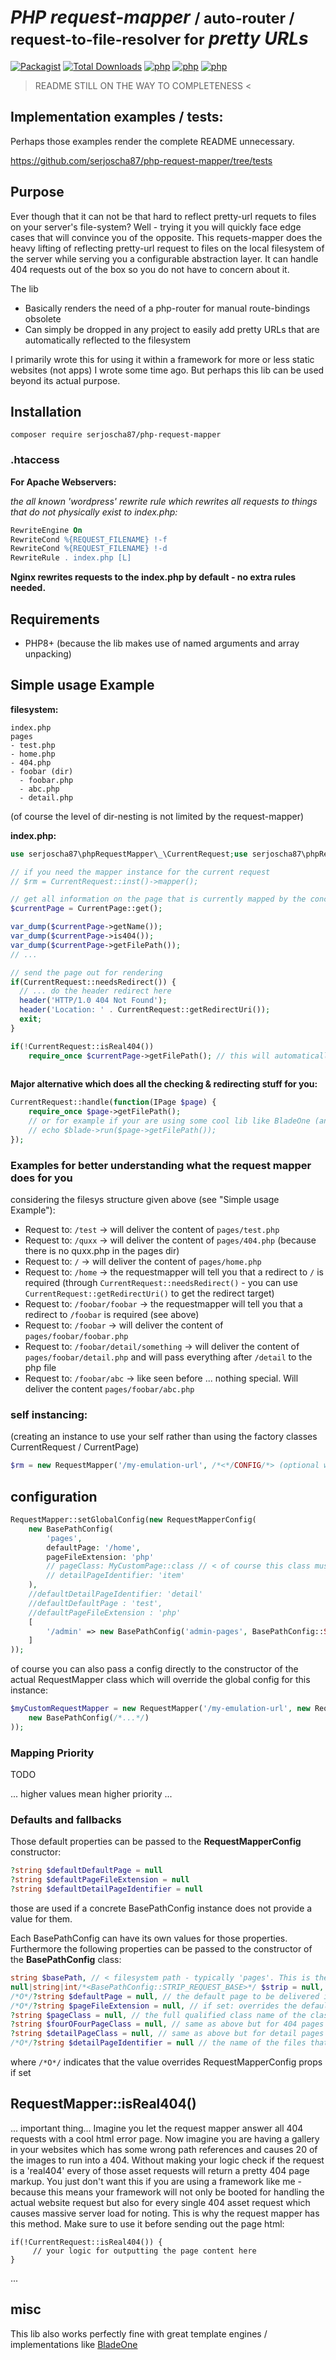 # *PHP request-mapper* <small>/ auto-router / request-to-file-resolver for</small> *pretty URLs*

[![Packagist](https://img.shields.io/packagist/v/serjoscha87/php-request-mapper.svg)](https://packagist.org/packages/serjoscha87/php-request-mapper)
[![Total Downloads](https://poser.pugx.org/serjoscha87/php-request-mapper/downloads)](https://packagist.org/packages/serjoscha87/php-request-mapper)
[![php](https://img.shields.io/badge/php-5.x-red.svg)]()
[![php](https://img.shields.io/badge/php-7.x-red.svg)]()
[![php](https://img.shields.io/badge/php-8.x-green.svg)]()

> README STILL ON THE WAY TO COMPLETENESS <

## Implementation examples / tests:

Perhaps those examples render the complete README unnecessary.

https://github.com/serjoscha87/php-request-mapper/tree/tests

## Purpose

Ever though that it can not be that hard to reflect pretty-url requets to files on your server's file-system? Well - trying it you will quickly face edge cases that will convince you of the opposite.
This requets-mapper does the heavy lifting of reflecting pretty-url request to files on the local filesystem of the server while serving you a configurable abstraction layer.
It can handle 404 requests out of the box so you do not have to concern about it. 

The lib 
  -  Basically renders the need of a php-router for manual route-bindings obsolete
  -  Can simply be dropped in any project to easily add pretty URLs that are automatically reflected to the filesystem

I primarily wrote this for using it within a framework for more or less static websites (not apps) I wrote some time ago. But perhaps this lib can be used beyond its actual purpose.

## Installation

``composer require serjoscha87/php-request-mapper``

### .htaccess

**For Apache Webservers:**

_the all known 'wordpress' rewrite rule which rewrites all requests to things that do not physically exist to index.php:_

```apache
RewriteEngine On
RewriteCond %{REQUEST_FILENAME} !-f
RewriteCond %{REQUEST_FILENAME} !-d
RewriteRule . index.php [L]
```

**Nginx rewrites requests to the index.php by default - no extra rules needed.**

## Requirements

  - PHP8+ (because the lib makes use of named arguments and array unpacking)

## Simple usage Example

**filesystem:**
```
index.php
pages
- test.php
- home.php
- 404.php
- foobar (dir)
  - foobar.php
  - abc.php
  - detail.php
```

(of course the level of dir-nesting is not limited by the request-mapper)

**index.php:**

```php
use serjoscha87\phpRequestMapper\_\CurrentRequest;use serjoscha87\phpRequestMapper\CurrentPage;

// if you need the mapper instance for the current request
// $rm = CurrentRequest::inst()->mapper(); 

// get all information on the page that is currently mapped by the concrete request
$currentPage = CurrentPage::get();

var_dump($currentPage->getName());
var_dump($currentPage->is404());
var_dump($currentPage->getFilePath());
// ...

// send the page out for rendering
if(CurrentRequest::needsRedirect()) {
  // ... do the header redirect here
  header('HTTP/1.0 404 Not Found');
  header('Location: ' . CurrentRequest::getRedirectUri());
  exit;
}

if(!CurrentRequest::isReal404())
    require_once $currentPage->getFilePath(); // this will automatically send out the content of the 404 page if the page requested and mapped does not exist - otherwise it will deliver the content of the files the mapper mapped
    
```

**Major alternative which does all the checking & redirecting stuff for you:**
```php
CurrentRequest::handle(function(IPage $page) {
    require_once $page->getFilePath();
    // or for example if your are using some cool lib like BladeOne (and assuming you configured it) 
    // echo $blade->run($page->getFilePath());
});
```

### Examples for better understanding what the request mapper does for you

considering the filesys structure given above (see "Simple usage Example"):

  - Request to: ``/test`` -> will deliver the content of ``pages/test.php``
  - Request to: ``/quxx`` -> will deliver the content of ``pages/404.php`` (because there is no quxx.php in the pages dir)
  - Request to: ``/`` -> will deliver the content of ``pages/home.php``
  - Request to: ``/home`` -> the requestmapper will tell you that a redirect to ``/`` is required (through ``CurrentRequest::needsRedirect()`` - you can use ``CurrentRequest::getRedirectUri()`` to get the redirect target)
  - Request to: ``/foobar/foobar`` -> the requestmapper will tell you that a redirect to ``/foobar`` is required (see above)
  - Request to: ``/foobar`` -> will deliver the content of ``pages/foobar/foobar.php``
  - Request to: ``/foobar/detail/something`` -> will deliver the content of ``pages/foobar/detail.php`` and will pass everything after ``/detail`` to the php file
  - Request to: ``/foobar/abc`` -> like seen before ... nothing special. Will deliver the content ``pages/foobar/abc.php``

### self instancing:

(creating an instance to use your self rather than using the factory classes CurrentRequest / CurrentPage)

```php
$rm = new RequestMapper('/my-emulation-url', /*<*/CONFIG/*> (optional when a global config exists)*/);
```

## configuration

```php
RequestMapper::setGlobalConfig(new RequestMapperConfig(
    new BasePathConfig(
        'pages',
        defaultPage: '/home',
        pageFileExtension: 'php'
        // pageClass: MyCustomPage::class // < of course this class must exist (and should implement IPage) 
        // detailPageIdentifier: 'item'
    ),
    //defaultDetailPageIdentifier: 'detail'
    //defaultDefaultPage : 'test',
    //defaultPageFileExtension : 'php'
    [
        '/admin' => new BasePathConfig('admin-pages', BasePathConfig::STRIP_REQUEST_BASE, 'dashboard', 'php'),
    ]
));
```

of course you can also pass a config directly to the constructor of the actual RequestMapper class which will override the global config for this instance:

```php
$myCustomRequestMapper = new RequestMapper('/my-emulation-url', new RequestMapperConfig(
    new BasePathConfig(/*...*/)
));
```

### Mapping Priority 

TODO 

... higher values mean higher priority ...

### Defaults and fallbacks

Those default properties can be passed to the **RequestMapperConfig** constructor:

```php
?string $defaultDefaultPage = null
?string $defaultPageFileExtension = null
?string $defaultDetailPageIdentifier = null
```

those are used if a concrete BasePathConfig instance does not provide a value for them.

Each BasePathConfig can have its own values for those properties.
Furthermore the following properties can be passed to the constructor of the **BasePathConfig** class:

```php
string $basePath, // < filesystem path - typically 'pages'. This is the dir where your page files are located
null|string|int/*<BasePathConfig::STRIP_REQUEST_BASE>*/ $strip = null,
/*O*/?string $defaultPage = null, // the default page to be delivered if the request is just a root request - typically this will be 'home' (which will be reflected to 'home.php' in the pages dir)
/*O*/?string $pageFileExtension = null, // if set: overrides the default page file extension set to the RequestMapperConfig
?string $pageClass = null, // the full qualified class name of the class that represents a found page - should implement IPage
?string $fourOFourPageClass = null, // same as above but for 404 pages
?string $detailPageClass = null, // same as above but for detail pages
/*O*/?string $detailPageIdentifier = null // the name of the files that will be used as detail pages - typically 'detail' (which will be reflected to 'detail.php' in the dir the request is mapped to)
```
where ```/*O*/``` indicates that the value overrides RequestMapperConfig props if set

## RequestMapper::isReal404()

...
important thing...
Imagine you let the request mapper answer all 404 requests with a cool html error page. 
Now imagine you are having a gallery in your websites which has some wrong path references and causes 20 of the images to run into a 404.
Without making your logic check if the request is a 'real404' every of those asset requests will return a pretty 404 page markup. 
You just don't want this if you are using a framework like me - because this means your framework will not only be booted for handling the actual website request but also for every single 404 asset request which causes massive server load for noting.
This is why the request mapper has this method. 
Make sure to use it before sending out the page html:

```
if(!CurrentRequest::isReal404()) {
     // your logic for outputting the page content here
}
```
...

## misc

This lib also works perfectly fine with great template engines / implementations like [BladeOne](https://github.com/serjoscha87/php-request-mapper)
